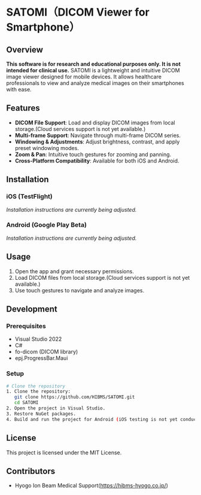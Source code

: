 # SATOMI（DICOM Viewer for Smartphone）

## Overview
**This software is for research and educational purposes only. It is not intended for clinical use.**
SATOMI is a lightweight and intuitive DICOM image viewer designed for mobile devices. It allows healthcare professionals to view and analyze medical images on their smartphones with ease.

## Features
- **DICOM File Support**: Load and display DICOM images from local storage.(Cloud services support is not yet available.)
- **Multi-frame Support**: Navigate through multi-frame DICOM series.
- **Windowing & Adjustments**: Adjust brightness, contrast, and apply preset windowing modes.
- **Zoom & Pan**: Intuitive touch gestures for zooming and panning.
- **Cross-Platform Compatibility**: Available for both iOS and Android.

## Installation
### iOS (TestFlight)
*Installation instructions are currently being adjusted.*
### Android (Google Play Beta)
*Installation instructions are currently being adjusted.*

## Usage
1. Open the app and grant necessary permissions.
2. Load DICOM files from local storage.(Cloud services support is not yet available.)
3. Use touch gestures to navigate and analyze images.

## Development
### Prerequisites
- Visual Studio 2022
- C#
- fo-dicom (DICOM library)
- epj.ProgressBar.Maui

### Setup
```sh
# Clone the repository
1. Clone the repository:
   git clone https://github.com/HIBMS/SATOMI.git
   cd SATOMI
2. Open the project in Visual Studio.
3. Restore NuGet packages.
4. Build and run the project for Android (iOS testing is not yet conducted).
```

## License
This project is licensed under the MIT License. 

## Contributors
- Hyogo Ion Beam Medical Support(https://hibms-hyogo.co.jp/)
